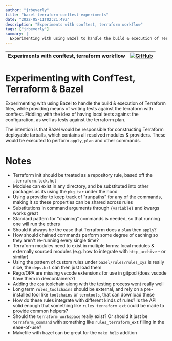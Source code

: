 ```yaml
---
author: "jrbeverly"
title: "bazel-terraform-conftest-experiments"
date: "2022-05-11T02:21:49Z"
description: "Experiments with conftest, terraform workflow"
tags: ["jrbeverly"]
summary: |
  Experimenting with using Bazel to handle the build & execution of Terraform files, while providing means of writing tests against the terraform with conftest. Fiddling with the idea of having local tests against the configuration, as well as tests against the terraform plan. The intention is that Bazel would be responsible for constructing Terraform deployable tarballs, which contains all resolved modules & providers. These would be executed to perform `apply`, `plan` and other commands.
---
```


| Experiments with conftest, terraform workflow | [![GitHub](https://img.shields.io/badge/GitHub-%23121011.svg?logo=github&logoColor=white)](https://github.com/jrbeverly/bazel-terraform-conftest-experiments) |
| :-------- | -------: |


# Experimenting with ConfTest, Terraform & Bazel

Experimenting with using Bazel to handle the build & execution of Terraform files, while providing means of writing tests against the terraform with conftest. Fiddling with the idea of having local tests against the configuration, as well as tests against the terraform plan.

The intention is that Bazel would be responsible for constructing Terraform deployable tarballs, which contains all resolved modules & providers. These would be executed to perform `apply`, `plan` and other commands. 

# Notes

- Terraform init should be treated as a repository rule, based off the `.terraform.lock.hcl`
- Modules can exist in any directory, and be substituted into other packages as its using the `pkg_tar` under the hood
- Using a provider to keep track of "runpaths" for any of the commands, making it so these properties can be shared across rules
- Substitutions in command arguments through `{variable}` and kwargs works great
- Standard pattern for "chaining" commands is needed, so that running one will run the others
- Should it always be the case that Terraform does a `plan` then `apply`?
- How should chained commands perform some degree of caching so they aren't re-running every single time?
- Terraform modules need to exist in multiple forms: local modules & externally sourced modules (e.g. how to integrate with `http_archive` - or similar)
- Using the pattern of custom rules under `bazel/rules/rules_xyz` is really nice, the `deps.bzl` can then just load them
- Rego/OPA are missing vscode extensions for use in gitpod (does vscode have them in devcontainers?)
- Adding the `opa` toolchain along with the testing process went really well
- Long term `rules_toolchains` should be external, and rely on a pre-installed tool like `toolchains` or `termtools`, that can download these
- How do these rules integrate with different kinds of rules? Is the API solid enough that something like `rules_terraform_ext` could be made to provide common helpers?
- Should the `terraform_workspace` really exist? Or should it just be `terraform_command` with something like `rules_terraform_ext` filling in the ease-of-use?
- Makefile with bazel can be great for the `make help` addition
